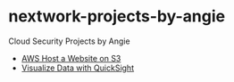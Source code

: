 # nextwork-projects-by-angie
Cloud Security Projects by Angie
- [AWS Host a Website on S3](https://github.com/angietechcafe/nextwork-projects-by-angie/tree/main/Host%20a%20Website%20on%20S3)
- [Visualize Data with QuickSight](https://github.com/angietechcafe/nextwork-projects-by-angie/tree/main/Visualize%20Data%20with%20QuickSight)
